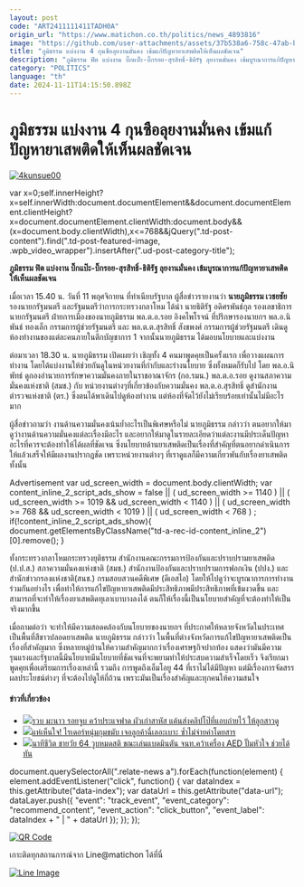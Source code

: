 ```yaml
---
layout: post
code: "ART2411111411TADH0A"
origin_url: "https://www.matichon.co.th/politics/news_4893816"
image: "https://github.com/user-attachments/assets/37b538a6-758c-47ab-bf8a-21eb46c61042"
title: "ภูมิธรรม แบ่งงาน 4 กุนซือลุยงานมั่นคง เข้มแก้ปัญหายาเสพติดให้เห็นผลชัดเจน"
description: "ภูมิธรรม ฟิต แบ่งงาน บิ๊กแป๊ะ-บิ๊กรอย-สุรสิทธิ์-ธิติรัฐ ลุยงานมั่นคง เข้มบูรณาการแก้ปัญหายาเสพติดให้เห็นผลชัดเจน"
category: "POLITICS"
language: "th"
date: 2024-11-11T14:15:50.898Z
---
```


# ภูมิธรรม แบ่งงาน 4 กุนซือลุยงานมั่นคง เข้มแก้ปัญหายาเสพติดให้เห็นผลชัดเจน

[![](https://www.matichon.co.th/wp-content/uploads/2024/11/4kunsue00.jpg "4kunsue00")](https://www.matichon.co.th/wp-content/uploads/2024/11/4kunsue00.jpg)

var x=0;self.innerHeight?x=self.innerWidth:document.documentElement&&document.documentElement.clientHeight?x=document.documentElement.clientWidth:document.body&&(x=document.body.clientWidth),x<=768&&jQuery(".td-post-content").find(".td-post-featured-image, .wpb\_video\_wrapper").insertAfter(".ud-post-category-title");

**ภูมิธรรม ฟิต แบ่งงาน บิ๊กแป๊ะ-บิ๊กรอย-สุรสิทธิ์-ธิติรัฐ ลุยงานมั่นคง เข้มบูรณาการแก้ปัญหายาเสพติดให้เห็นผลชัดเจน**

เมื่อเวลา 15.40 น. วันที่ 11 พฤศจิกายน ที่ทำเนียบรัฐบาล ผู้สื่อข่าวรายงานว่า **นายภูมิธรรม เวชยชัย** รองนายกรัฐมนตรี และรัฐมนตรีว่าการกระทรวงกลาโหม ได้นำ นายธิติรัฐ อดิศรพันธ์กุล รองเลขาธิการนายกรัฐมนตรี ฝ่ายการเมืองของนายภูมิธรรม พล.ต.อ.รอย อิงคไพโรจน์ ที่ปรึกษารองนายกฯ พล.อ.นิพันธ์ ทองเล็ก กรรมการผู้ช่วยรัฐมนตรี และ พล.ต.ต.สุรสิทธิ์ สังขพงศ์ กรรมการผู้ช่วยรัฐมนตรี เดินดูห้องทำงานของแต่ละคนภายในตึกบัญชาการ 1 จากนั้นนายภูมิธรรม ได้มอบนโยบายและแบ่งงาน

ต่อมาเวลา 18.30 น. นายภูมิธรรม เปิดเผยว่า เชิญทั้ง 4 คนมาพูดคุยเป็นครั้งแรก เพื่อวางแผนการทำงาน โดยได้แบ่งงานให้ช่วยกันดูในหน่วยงานที่กำกับและร่างนโยบาย ซึ่งทั้งหมดก็รับไป โดย พล.อ.นิพัทธ์ ดูกองอำนวยการรักษาความมั่นคงภายในราชอาณาจักร (กอ.รมน.) พล.ต.อ.รอย ดูงานสภาความมั่นคงแห่งชาติ (สมช.) กับ หน่วยงานต่างๆที่เกี่ยวข้องกับความมั่นคง พล.ต.อ.สุรสิทธิ์ ดูสำนักงานตำรวจแห่งชาติ (ตร.) ซึ่งตนได้พาเดินไปดูห้องทำงาน แต่ห้องที่จัดไว้ยังไม่เรียบร้อยเท่านั้นไม่มีอะไรมาก

ผู้สื่อข่าวถามว่า งานด้านความมั่นคงเน้นย้ำอะไรเป็นพิเศษหรือไม่ นายภูมิธรรม กล่าวว่า ตนอยากให้มาดูว่างานด้านความมั่นคงแต่ละเรื่องมีอะไร และอยากให้มาดูในรายละเอียดว่าแต่ละงานมีประเด็นปัญหาอะไรที่ควรจะต้องทำให้ได้ผลที่ชัดเจน ซึ่งนโยบายด้านยาเสพติดเป็นเรื่องที่สำคัญที่ตนอยากดำเนินการให้แล้วเสร็จให้มีผลงานปรากฎชัด เพราะหน่วยงานต่างๆ ที่เราดูแลก็มีความเกี่ยวพันกับเรื่องยาเสพติดทั้งนั้น

Advertisement var ud\_screen\_width = document.body.clientWidth; var content\_inline\_2\_script\_ads\_show = false || ( ud\_screen\_width >= 1140 ) || ( ud\_screen\_width >= 1019 && ud\_screen\_width < 1140 ) || ( ud\_screen\_width >= 768 && ud\_screen\_width < 1019 ) || ( ud\_screen\_width < 768 ) ; if(!content\_inline\_2\_script\_ads\_show){ document.getElementsByClassName("td-a-rec-id-content\_inline\_2")\[0\].remove(); }

ทั้งกระทรวงกลาโหมกระทรวงยุติธรรม สำนักงานคณะกรรมการป้องกันและปราบปรามยาเสพติด (ป.ป.ส.) สภาความมั่นคงแห่งชาติ (สมช.) สำนักงานป้องกันและปราบปรามการฟอกเงิน (ปปง.) และสำนักข่าวกรองแห่งชาติ(สนช.) กรมสอบสวนคดีพิเศษ (ดีเอสไอ) โดยให้ไปดูว่าจะบูรณาการการทำงานร่วมกันอย่างไร เพื่อทำให้การแก้ไขปัญหายาเสพติดมีประสิทธิภาพมีประสิทธิภาพที่เข้มงวดขึ้น และสามารถที่จะทำให้เรื่องยาเสพติดทุเลาเบาบางลงได้ ตนก็ให้เรื่องนี้เป็นนโยบายสำคัญที่จะต้องทำให้เป็นจริงมากขึ้น

เมื่อถามต่อว่า จะทำให้มีความสอดคล้องกับนโยบายของนายกฯ ที่ประกาศให้หลายจังหวัดในประเทศเป็นพื้นที่สีขาวปลอดยาเสพติด นายภูมิธรรม กล่าวว่า ในพื้นที่ต่างจังหวัดการแก้ไขปัญหายาเสพติดเป็นเรื่องที่สำคัญมาก ซึ่งหลายหมู่บ้านให้ความสำคัญมากกว่าเรื่องเศรษฐกิจปากท้อง แสดงว่ามันมีความรุนแรงและรัฐบาลนี้มีนโยบายมีนโยบายที่ชัดเจนที่จะพยามทำให้ประสบความสำเร็จโดยเร็ว จึงเรียกมาพูดคุยเพื่อเตรียมการเรื่องเหล่านี้ รวมถึง การพูดถึงเอ็มโอยู 44 ที่เราไม่ได้มีปัญหา แต่มีเรื่องการจัดสรรผลประโยชน์ต่างๆ ที่จะต้องไปดูให้ถี่ถ้วน เพราะมันเป็นเรื่องสำคัญและทุกคนให้ความสนใจ

#### ข่าวที่เกี่ยวข้อง

*   [![](https://www.matichon.co.th/wp-content/uploads/2024/11/ปกข่าว-7281-99.jpg)รวบ มะนาว รอยจูบ คว้าประแจฟาด ผัวเก่าสาหัส แค้นส่งคลิปโป๊ที่แอบถ่ายไว้ ให้ลูกสาวดู](https://www.matichon.co.th/local/crime/news_4893838)
*   [![](https://www.matichon.co.th/wp-content/uploads/2024/11/ปกข่าว-7281-98.jpg)แห่เห็นใจ! ไรเดอร์หนุ่มกุมขมับ เจอลูกค้าฉี่เลอะเบาะ ซ้ำไม่จ่ายค่าโดยสาร](https://www.matichon.co.th/social/news_4893766)
*   [![](https://www.matichon.co.th/wp-content/uploads/2024/11/6854153248541.jpg)นาทีชีวิต ชายวัย 64 วูบหมดสติ ขณะเล่นแบดมินตัน จนท.คว้าเครื่อง AED ปั๊มหัวใจ ช่วยได้ทัน](https://www.matichon.co.th/region/news_4893807)

document.querySelectorAll(".relate-news a").forEach(function(element) { element.addEventListener("click", function() { var dataIndex = this.getAttribute("data-index"); var dataUrl = this.getAttribute("data-url"); dataLayer.push({ "event": "track\_event", "event\_category": "recommend\_content", "event\_action": "click\_button", "event\_label": dataIndex + " | " + dataUrl }); }); });

[![QR Code](https://www.matichon.co.th/wp-content/uploads/2023/07/wob1371z.jpg)](https://lin.ee/ht0nDxX)

เกาะติดทุกสถานการณ์จาก Line@matichon ได้ที่นี่

[![Line Image](https://www.matichon.co.th/wp-content/uploads/2023/07/th.png)](https://lin.ee/ht0nDxX)